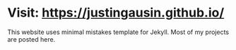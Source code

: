 # Visit: https://justingausin.github.io/

This website uses minimal mistakes template for Jekyll. Most of my projects are posted here.
